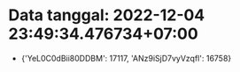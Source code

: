 # Data tanggal: 2022-12-04 23:49:34.476734+07:00

* {'YeL0C0dBii80DDBM': 17117, 'ANz9iSjD7vyVzqfl': 16758}
